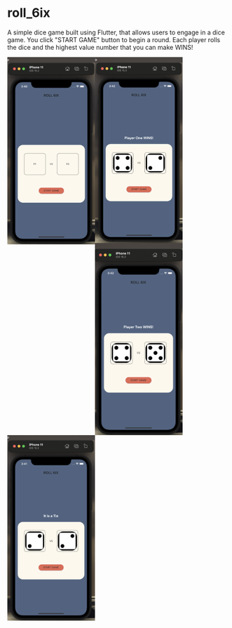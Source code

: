 # roll_6ix

A simple dice game built using Flutter, that allows users to engage in a dice game. You click "START GAME" button to begin a round. Each player rolls the dice and the highest value number that you can make WINS!

<img src="roll6ix_images/load_game.png" alt="LOAD_GAME" width="200" align="left"/>
<img src="roll6ix_images/result_player1.png" alt="PLAYER_ONE_WINS" width="200"align="left"/>
<img src="roll6ix_images/result_player2.png" alt="PLAYER_TWO_WINS" width="200"align="left"/>
<img src="roll6ix_images/result_tie.png" alt="TIE_GAME" width="200"align="left"/>
